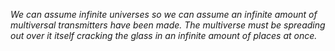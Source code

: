 *We can assume infinite universes so we can assume an infinite amount of multiversal transmitters have been made. The multiverse must be spreading out over it itself cracking the glass in an infinite amount of places at once.*